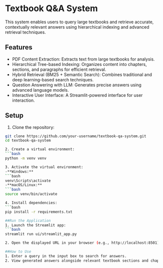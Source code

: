 # Textbook Q&A System

This system enables users to query large textbooks and retrieve accurate, contextually relevant answers using hierarchical indexing and advanced retrieval techniques.

## Features

- PDF Content Extraction: Extracts text from large textbooks for analysis.
- Hierarchical Tree-based Indexing: Organizes content into chapters, sections, and paragraphs for efficient retrieval.
- Hybrid Retrieval (BM25 + Semantic Search): Combines traditional and deep learning-based search techniques.
- Question Answering with LLM: Generates precise answers using advanced language models.
- Interactive User Interface: A Streamlit-powered interface for user interaction.

## Setup

1. Clone the repository:
```bash
git clone https://github.com/your-username/textbook-qa-system.git
cd textbook-qa-system

2. Create a virtual environment:
```bash
python -m venv venv

3. Activate the virtual environment:
-**Windows:**
```bash
venv\Scripts\activate
-**macOS/Linux:**
```bash
source venv/bin/activate

4. Install dependencies:
```bash
pip install -r requirements.txt

##Run the Application
1. Launch the Streamlit app:
```bash
streamlit run ui/streamlit_app.py

2. Open the displayed URL in your browser (e.g., http://localhost:8501).

##How to Use
1. Enter a query in the input box to search for answers.
2. View generated answers alongside relevant textbook sections and chapters.



